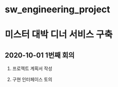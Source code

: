 # sw_engineering_project
# 미스터 대박 디너 서비스 구축

## 2020-10-01 1번째 회의
  1. 프로젝트 계획서 작성
  
  
  2. 구현 인터페이스 토의
